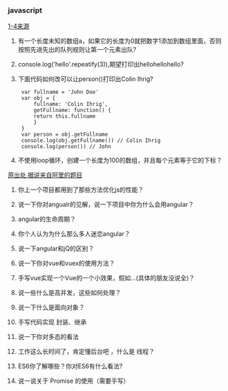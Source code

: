 ### javascript

[1-4来源](https://github.com/fuliaoyi/showmecode)

1. 有一个长度未知的数组a，如果它的长度为0就把数字1添加到数组里面，否则按照先进先出的队列规则让第一个元素出队?

2. console.log('hello'.repeatify(3)),期望打印出hellohellohello?

3. 下面代码如何改可以让person()打印出Colin Ihrig?

	    var fullname = 'John Doe'
	    var obj = {
	        fullname: 'Colin Ihrig',
	        getFullname: function() {
	        return this.fullname
	        }
	    }
		var person = obj.getFullname
		console.log(obj.getFullname()) // Colin Ihrig
		console.log(person()) // John

4. 不使用loop循环，创建一个长度为100的数组，并且每个元素等于它的下标？


[原出处,据说来自阿里的题目](http://blog.csdn.net/MR_LP/article/details/61619133)

1. 你上一个项目都用到了那些方法优化js的性能？
	
2. 说一下你对angualr的见解，说一下项目中你为什么会用angular？
	
3. angular的生命周期？
	
4. 你个人认为为什么那么多人迷恋angular？
	
5. 说一下angular和jQ的区别？

6. 说一下你对vue和vuex的使用方法？
	
7. 手写vue实现一个Vue的一个小效果，假如...(具体的朋友没说全)？

8. 说一些什么是高并发，这些如何处理？

9. 说一下什么是面向对象？
	
10. 手写代码实现 封装、继承
	
11. 说一下你对多态的看法

12. 工作这么长时间了，肯定懂后台吧 ，什么是 线程？

13. ES6你了解哪些？你对ES6有什么看法?

14.	说一说关于 Promise 的使用（需要手写）
	
	

